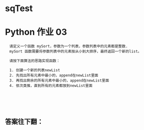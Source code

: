 # sqTest
# Python 作业 03

      请定义一个函数 mySort，参数为一个列表，参数列表中的元素都是整数.
      mySort 函数需要将参数列表中的元素按从小到大排序，最终返回一个新的list。

      请按下面算法的思路实现函数：

      1. 创建一个新的列表newList
      2. 先找出所有元素中最小的，append在newList里面
      3. 再找出剩余的所有元素中最小的，append在newList里面
      4. 依次类推，直到所有的元素都放到newList里面  
      
      
  <br>
  <br>
  <br>
  
## 答案往下翻：

